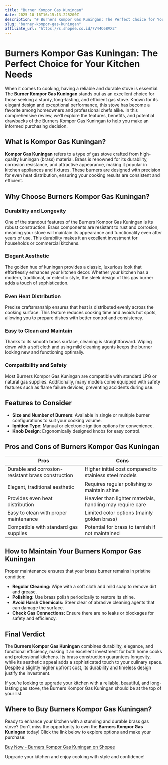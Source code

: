 ```yaml
---
title: "Burner Kompor Gas Kuningan"
date: 2025-10-16T16:15:13.225200Z
description: "# Burners Kompor Gas Kuningan: The Perfect Choice for Your Kitchen Needs..."
slug: "burner-kompor-gas-kuningan"
affiliate_url: "https://s.shopee.co.id/7V44C68VX2"
---
```

# Burners Kompor Gas Kuningan: The Perfect Choice for Your Kitchen Needs

When it comes to cooking, having a reliable and durable stove is essential. The **Burner Kompor Gas Kuningan** stands out as an excellent choice for those seeking a sturdy, long-lasting, and efficient gas stove. Known for its elegant design and exceptional performance, this stove has become a favorite among homeowners and professional chefs alike. In this comprehensive review, we’ll explore the features, benefits, and potential drawbacks of the Burners Kompor Gas Kuningan to help you make an informed purchasing decision.

## What is Kompor Gas Kuningan?

**Kompor Gas Kuningan** refers to a type of gas stove crafted from high-quality kuningan (brass) material. Brass is renowned for its durability, corrosion resistance, and attractive appearance, making it popular in kitchen appliances and fixtures. These burners are designed with precision for even heat distribution, ensuring your cooking results are consistent and efficient.

## Why Choose Burners Kompor Gas Kuningan?

### Durability and Longevity

One of the standout features of the Burners Kompor Gas Kuningan is its robust construction. Brass components are resistant to rust and corrosion, meaning your stove will maintain its appearance and functionality even after years of use. This durability makes it an excellent investment for households or commercial kitchens.

### Elegant Aesthetic

The golden hue of kuningan provides a classic, luxurious look that effortlessly enhances your kitchen decor. Whether your kitchen has a modern, traditional, or eclectic style, the sleek design of this gas burner adds a touch of sophistication.

### Even Heat Distribution

Precise craftsmanship ensures that heat is distributed evenly across the cooking surface. This feature reduces cooking time and avoids hot spots, allowing you to prepare dishes with better control and consistency.

### Easy to Clean and Maintain

Thanks to its smooth brass surface, cleaning is straightforward. Wiping down with a soft cloth and using mild cleaning agents keeps the burner looking new and functioning optimally.

### Compatibility and Safety

Most Burners Kompor Gas Kuningan are compatible with standard LPG or natural gas supplies. Additionally, many models come equipped with safety features such as flame failure devices, preventing accidents during use.

## Features to Consider

- **Size and Number of Burners**: Available in single or multiple burner configurations to suit your cooking volume.
- **Ignition Type**: Manual or electronic ignition options for convenience.
- **Knob Design**: Ergonomically designed knobs for easy control.

## Pros and Cons of Burners Kompor Gas Kuningan

| **Pros** | **Cons** |
|----------------------------|------------------------------|
| Durable and corrosion-resistant brass construction | Higher initial cost compared to stainless steel models |
| Elegant, traditional aesthetic | Requires regular polishing to maintain shine |
| Provides even heat distribution | Heavier than lighter materials, handling may require care |
| Easy to clean with proper maintenance | Limited color options (mainly golden brass) |
| Compatible with standard gas supplies | Potential for brass to tarnish if not maintained |

## How to Maintain Your Burners Kompor Gas Kuningan

Proper maintenance ensures that your brass burner remains in pristine condition:

- **Regular Cleaning:** Wipe with a soft cloth and mild soap to remove dirt and grease.
- **Polishing:** Use brass polish periodically to restore its shine.
- **Avoid Harsh Chemicals:** Steer clear of abrasive cleaning agents that can damage the surface.
- **Check Gas Connections:** Ensure there are no leaks or blockages for safety and efficiency.

## Final Verdict

The **Burners Kompor Gas Kuningan** combines durability, elegance, and functional efficiency, making it an excellent investment for both home cooks and professional kitchens. Its brass construction guarantees longevity, while its aesthetic appeal adds a sophisticated touch to your culinary space. Despite a slightly higher upfront cost, its durability and timeless design justify the investment.

If you’re looking to upgrade your kitchen with a reliable, beautiful, and long-lasting gas stove, the Burners Kompor Gas Kuningan should be at the top of your list.

## Where to Buy Burners Kompor Gas Kuningan?

Ready to enhance your kitchen with a stunning and durable brass gas stove? Don't miss the opportunity to own the **Burners Kompor Gas Kuningan** today! Click the link below to explore options and make your purchase:

[Buy Now - Burners Kompor Gas Kuningan on Shopee](https://s.shopee.co.id/7V44C68VX2)

Upgrade your kitchen and enjoy cooking with style and confidence!